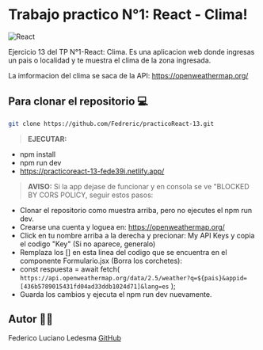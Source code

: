# Trabajo practico N°1: React - Clima!

![React](https://blog.wildix.com/wp-content/uploads/2020/06/react-logo.jpg)

Ejercicio 13 del TP N°1-React: Clima.
Es una aplicacion web donde ingresas un pais o localidad y te muestra el clima de la zona ingresada.

La imformacion del clima se saca de la API: https://openweathermap.org/

## Para clonar el repositorio 💻

```bash
git clone https://github.com/Fedreric/practicoReact-13.git
```
>**EJECUTAR:** 
- npm install
- npm run dev 
- https://practicoreact-13-fede39i.netlify.app/

>**AVISO:** Si la app dejase de funcionar y en consola se ve "BLOCKED BY CORS POLICY, seguir estos pasos:
- Clonar el repositorio como muestra arriba, pero no ejecutes el npm run dev.
- Crearse una cuenta y loguea en: https://openweathermap.org/
- Click en tu nombre arriba a la derecha y precionar: My API Keys y copia el codigo "Key" (Si no aparece, generalo)
- Remplaza los [] en esta linea del codigo que se encuentra en el componente Formulario.jsx (Borra los corchetes): 
- const respuesta = await fetch(
        `https://api.openweathermap.org/data/2.5/weather?q=${pais}&appid=[436b5789015431fd04ad33ddb1024d71]&lang=es`
      );
- Guarda los cambios y ejecuta el npm run dev nuevamente.

## Autor 👨‍💻
 Federico Luciano Ledesma [GitHub](https://github.com/Fedreric)
